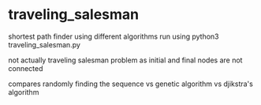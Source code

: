 # traveling_salesman
shortest path finder using different algorithms
run using python3 traveling_salesman.py

not actually traveling salesman problem as initial and final nodes are not connected

compares randomly finding the sequence vs genetic algorithm vs djikstra's algorithm
